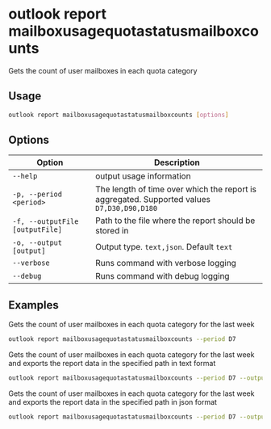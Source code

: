 # outlook report mailboxusagequotastatusmailboxcounts

Gets the count of user mailboxes in each quota category

## Usage

```sh
outlook report mailboxusagequotastatusmailboxcounts [options]
```

## Options

Option|Description
------|-----------
`--help`|output usage information
`-p, --period <period>`|The length of time over which the report is aggregated. Supported values `D7,D30,D90,D180`
`-f, --outputFile [outputFile]`|Path to the file where the report should be stored in
`-o, --output [output]`|Output type. `text,json`. Default `text`
`--verbose`|Runs command with verbose logging
`--debug`|Runs command with debug logging

## Examples

Gets the count of user mailboxes in each quota category for the last week

```sh
outlook report mailboxusagequotastatusmailboxcounts --period D7
```

Gets the count of user mailboxes in each quota category for the last week and exports the report data in the specified path in text format

```sh
outlook report mailboxusagequotastatusmailboxcounts --period D7 --output text --outputFile 'C:/report.txt'
```

Gets the count of user mailboxes in each quota category for the last week and exports the report data in the specified path in json format

```sh
outlook report mailboxusagequotastatusmailboxcounts --period D7 --output json --outputFile 'C:/report.json'
```
